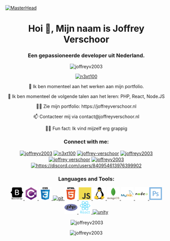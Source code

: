 [![MasterHead](https://i.imgur.com/FiRVwhO.png)](https://rishavchanda.io)
<h1 align="center">Hoi 👋, Mijn naam is Joffrey Verschoor</h1>
<h3 align="center">Een gepassioneerde developer uit Nederland.</h3>

<p align="center"> <img src="https://komarev.com/ghpvc/?username=joffreyv2003&label=Profile%20views&color=0e75b6&style=flat" alt="joffreyv2003" /> </p>

<p align="center"> <a href="https://twitter.com/n3xt100" target="blank"><img src="https://img.shields.io/twitter/follow/n3xt100?logo=twitter&style=for-the-badge" alt="n3xt100" /></a> </p>

<p align="center">🔭 Ik ben momenteel aan het werken aan mijn portfolio.</p>
<p align="center">🌱 Ik ben momenteel de volgende talen aan het leren: PHP, React, Node.JS</p>
<p align="center">👨‍💻 Zie mijn portfolio: https://joffreyverschoor.nl</p>
<p align="center">📫 Contacteer mij via contact@joffreyverschoor.nl</p>
<p align="center">👨‍💻 Fun fact: Ik vind mijzelf erg grappig</p>

<h3 align="center">Connect with me:</h3>
<p align="center">
<a href="https://codepen.io/joffreyv2003" target="blank"><img align="center" src="https://raw.githubusercontent.com/rahuldkjain/github-profile-readme-generator/master/src/images/icons/Social/codepen.svg" alt="joffreyv2003" height="30" width="40" /></a>
<a href="https://twitter.com/n3xt100" target="blank"><img align="center" src="https://raw.githubusercontent.com/rahuldkjain/github-profile-readme-generator/master/src/images/icons/Social/twitter.svg" alt="n3xt100" height="30" width="40" /></a>
<a href="https://linkedin.com/in/joffrey-verschoor" target="blank"><img align="center" src="https://raw.githubusercontent.com/rahuldkjain/github-profile-readme-generator/master/src/images/icons/Social/linked-in-alt.svg" alt="joffrey-verschoor" height="30" width="40" /></a>
<a href="https://instagram.com/joffreyv2003" target="blank"><img align="center" src="https://raw.githubusercontent.com/rahuldkjain/github-profile-readme-generator/master/src/images/icons/Social/instagram.svg" alt="joffreyv2003" height="30" width="40" /></a>
<a href="https://www.behance.net/joffrey verschoor" target="blank"><img align="center" src="https://raw.githubusercontent.com/rahuldkjain/github-profile-readme-generator/master/src/images/icons/Social/behance.svg" alt="joffrey verschoor" height="30" width="40" /></a>
<a href="https://www.youtube.com/c/joffreyv2003" target="blank"><img align="center" src="https://raw.githubusercontent.com/rahuldkjain/github-profile-readme-generator/master/src/images/icons/Social/youtube.svg" alt="joffreyv2003" height="30" width="40" /></a>
<a href="https://discord.gg/https://discord.com/users/840954613976399902" target="blank"><img align="center" src="https://raw.githubusercontent.com/rahuldkjain/github-profile-readme-generator/master/src/images/icons/Social/discord.svg" alt="https://discord.com/users/840954613976399902" height="30" width="40" /></a>
</p>

<h3 align="center">Languages and Tools:</h3>
<p align="center"> <a href="https://getbootstrap.com" target="_blank" rel="noreferrer"> <img src="https://raw.githubusercontent.com/devicons/devicon/master/icons/bootstrap/bootstrap-plain-wordmark.svg" alt="bootstrap" width="40" height="40"/> </a> <a href="https://www.w3schools.com/cs/" target="_blank" rel="noreferrer"> <img src="https://raw.githubusercontent.com/devicons/devicon/master/icons/csharp/csharp-original.svg" alt="csharp" width="40" height="40"/> </a> <a href="https://www.w3schools.com/css/" target="_blank" rel="noreferrer"> <img src="https://raw.githubusercontent.com/devicons/devicon/master/icons/css3/css3-original-wordmark.svg" alt="css3" width="40" height="40"/> </a> </a> <a href="https://git-scm.com/" target="_blank" rel="noreferrer"> <img src="https://www.vectorlogo.zone/logos/git-scm/git-scm-icon.svg" alt="git" width="40" height="40"/> </a> <a href="https://www.w3.org/html/" target="_blank" rel="noreferrer"> <img src="https://raw.githubusercontent.com/devicons/devicon/master/icons/html5/html5-original-wordmark.svg" alt="html5" width="40" height="40"/> </a> <a href="https://developer.mozilla.org/en-US/docs/Web/JavaScript" target="_blank" rel="noreferrer"> <img src="https://raw.githubusercontent.com/devicons/devicon/master/icons/javascript/javascript-original.svg" alt="javascript" width="40" height="40"/> </a> <a href="https://www.linux.org/" target="_blank" rel="noreferrer"> <img src="https://raw.githubusercontent.com/devicons/devicon/master/icons/linux/linux-original.svg" alt="linux" width="40" height="40"/> </a> <a href="https://www.mongodb.com/" target="_blank" rel="noreferrer"> <img src="https://raw.githubusercontent.com/devicons/devicon/master/icons/mongodb/mongodb-original-wordmark.svg" alt="mongodb" width="40" height="40"/> </a> <a href="https://www.mysql.com/" target="_blank" rel="noreferrer"> <img src="https://raw.githubusercontent.com/devicons/devicon/master/icons/mysql/mysql-original-wordmark.svg" alt="mysql" width="40" height="40"/> </a> <a href="https://nodejs.org" target="_blank" rel="noreferrer"> <img src="https://raw.githubusercontent.com/devicons/devicon/master/icons/nodejs/nodejs-original-wordmark.svg" alt="nodejs" width="40" height="40"/> </a> <a href="https://www.photoshop.com/en" target="_blank" rel="noreferrer"> <img src="https://raw.githubusercontent.com/devicons/devicon/master/icons/photoshop/photoshop-line.svg" alt="photoshop" width="40" height="40"/> </a> <a href="https://www.php.net" target="_blank" rel="noreferrer"> <img src="https://raw.githubusercontent.com/devicons/devicon/master/icons/php/php-original.svg" alt="php" width="40" height="40"/> </a> <a href="https://reactjs.org/" target="_blank" rel="noreferrer"> <img src="https://raw.githubusercontent.com/devicons/devicon/master/icons/react/react-original-wordmark.svg" alt="react" width="40" height="40"/> </a> <a href="https://unity.com/" target="_blank" rel="noreferrer"> <img src="https://www.vectorlogo.zone/logos/unity3d/unity3d-icon.svg" alt="unity" width="40" height="40"/> </a> </p>

<p align="center">&nbsp;<img align="center" src="https://github-readme-stats.vercel.app/api?username=joffreyv2003&show_icons=true&locale=en" alt="joffreyv2003" /></p>

<p align="center"><img align="center" src="https://github-readme-streak-stats.herokuapp.com/?user=joffreyv2003&" alt="joffreyv2003" /></p>

